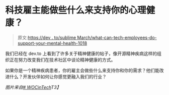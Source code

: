 # 科技雇主能做些什么来支持你的心理健康？

> 原文:[https://dev . to/sublime March/what-can-tech-employees-do-support-your-mental-health-1018](https://dev.to/sublimemarch/what-can-tech-employers-do-to-support-your-mental-health-1018)

我们已经在 dev.to 上看到了许多关于精神健康的帖子，像开源精神疾病这样的组织正在努力改变我们在技术社区中谈论精神健康的方式。

如果你是一个精神疾病患者，你的雇主会做些什么来支持你和你的需求？他们能改进什么？开发伙伴如何让你感觉更融入我们的行业？

*图片来自[# WOCinTech](https://www.flickr.com/photos/wocintechchat/)T3】*